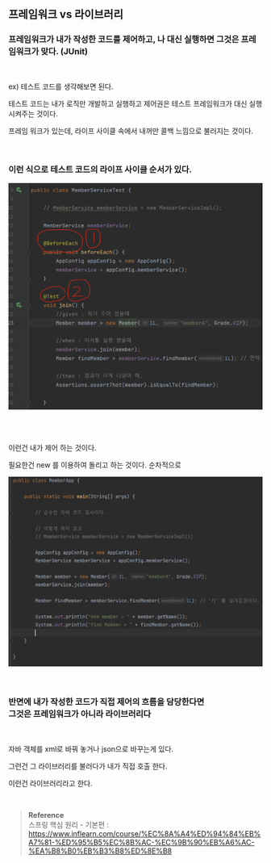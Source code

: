 ## 프레임워크 vs 라이브러리

### 프레임워크가 내가 작성한 코드를 제어하고, 나 대신 실행하면 그것은 프레임워크가 맞다. (JUnit)

<br/>

ex) 테스트 코드를 생각해보면 된다. 

테스트 코드는 내가 로직만 개발하고 실행하고 제어권은 테스트 프레임워크가 대신 실행 시켜주는 것이다. 

프레임 워크가 있는데, 라이프 사이클 속에서 내꺼만 콜백 느낌으로 불러지는 것이다.

<br/>

### 이런 식으로 테스트 코드의 라이프 사이클 순서가 있다.

![이미지](/programming/img/뉴스3.PNG)

<br/>

<br/>

이런건 내가 제어 하는 것이다.

필요한건 new 를 이용하여 돌리고 하는 것이다. 순차적으로

![이미지](/programming/img/뉴스5.PNG)

<br/>


### 반면에 내가 작성한 코드가 직접 제어의 흐름을 담당한다면 <br/>그것은 프레임워크가 아니라 라이브러리다
<br/>

자바 객체를 xml로 바꿔 놓거나 json으로 바꾸는게 있다. 

그런건 그 라이브러리를 불러다가 내가 직접 호출 한다. 

이런건 라이브러리라고 한다.


<br/>


>**Reference** <br/>스프링 핵심 원리 - 기본편 : https://www.inflearn.com/course/%EC%8A%A4%ED%94%84%EB%A7%81-%ED%95%B5%EC%8B%AC-%EC%9B%90%EB%A6%AC-%EA%B8%B0%EB%B3%B8%ED%8E%B8
